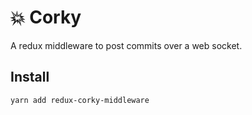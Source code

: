 # :collision: Corky
A redux middleware to post commits over a web socket.

## Install

```bash
yarn add redux-corky-middleware
```

